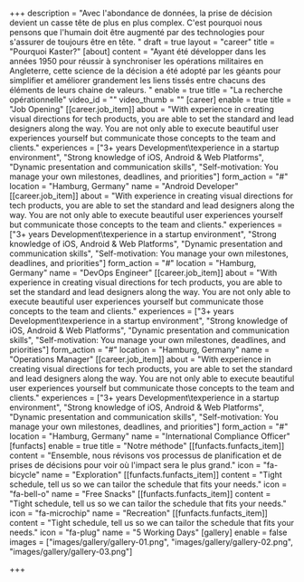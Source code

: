 +++
description = "Avec l'abondance de données, la prise de décision devient un casse tête de plus en plus complex. C'est pourquoi nous pensons que l'humain doit être augmenté par des technologies pour s'assurer de toujours être en tête. "
draft = true
layout = "career"
title = "Pourquoi Kaster?"
[about]
content = "Ayant été développer dans les années 1950 pour réussir à synchroniser les opérations militaires en Angleterre, cette science de la décision a été adopté par les géants pour simplifier et améliorer grandement les liens tissés entre chacuns des éléments de leurs chaine de valeurs. "
enable = true
title = "La recherche opérationnelle"
video_id = ""
video_thumb = ""
[career]
enable = true
title = "Job Opening"
[[career.job_item]]
about = "With experience in creating visual directions for tech products, you are able to set the standard and lead designers along the way. You are not only able to execute beautiful user experiences yourself but communicate those concepts to the team and clients."
experiences = ["3+ years Development\texperience in a startup environment", "Strong knowledge of iOS, Android & Web Platforms", "Dynamic presentation and communication skills", "Self-motivation: You manage your own milestones, deadlines, and priorities"]
form_action = "#"
location = "Hamburg, Germany"
name = "Android Developer"
[[career.job_item]]
about = "With experience in creating visual directions for tech products, you are able to set the standard and lead designers along the way. You are not only able to execute beautiful user experiences yourself but communicate those concepts to the team and clients."
experiences = ["3+ years Development\texperience in a startup environment", "Strong knowledge of iOS, Android & Web Platforms", "Dynamic presentation and communication skills", "Self-motivation: You manage your own milestones, deadlines, and priorities"]
form_action = "#"
location = "Hamburg, Germany"
name = "DevOps Engineer"
[[career.job_item]]
about = "With experience in creating visual directions for tech products, you are able to set the standard and lead designers along the way. You are not only able to execute beautiful user experiences yourself but communicate those concepts to the team and clients."
experiences = ["3+ years Development\texperience in a startup environment", "Strong knowledge of iOS, Android & Web Platforms", "Dynamic presentation and communication skills", "Self-motivation: You manage your own milestones, deadlines, and priorities"]
form_action = "#"
location = "Hamburg, Germany"
name = "Operations Manager"
[[career.job_item]]
about = "With experience in creating visual directions for tech products, you are able to set the standard and lead designers along the way. You are not only able to execute beautiful user experiences yourself but communicate those concepts to the team and clients."
experiences = ["3+ years Development\texperience in a startup environment", "Strong knowledge of iOS, Android & Web Platforms", "Dynamic presentation and communication skills", "Self-motivation: You manage your own milestones, deadlines, and priorities"]
form_action = "#"
location = "Hamburg, Germany"
name = "International Compliance Officer"
[funfacts]
enable = true
title = "Notre méthode"
[[funfacts.funfacts_item]]
content = "Ensemble, nous révisons vos processus de planification et de prises de décisions pour voir où l'impact sera le plus grand."
icon = "fa-bicycle"
name = "Exploration"
[[funfacts.funfacts_item]]
content = "Tight schedule, tell us so we can tailor the schedule that fits your needs."
icon = "fa-bell-o"
name = "Free Snacks"
[[funfacts.funfacts_item]]
content = "Tight schedule, tell us so we can tailor the schedule that fits your needs."
icon = "fa-microchip"
name = "Recreation"
[[funfacts.funfacts_item]]
content = "Tight schedule, tell us so we can tailor the schedule that fits your needs."
icon = "fa-plug"
name = "5 Working Days"
[gallery]
enable = false
images = ["images/gallery/gallery-01.png", "images/gallery/gallery-02.png", "images/gallery/gallery-03.png"]

+++
